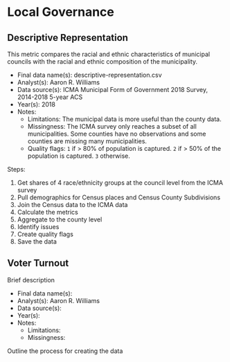 # Local Governance

## Descriptive Representation

This metric compares the racial and ethnic characteristics of municipal 
councils with the racial and ethnic composition of the municipality.

* Final data name(s): descriptive-representation.csv
* Analyst(s): Aaron R. Williams
* Data source(s): ICMA Municipal Form of Government 2018 Survey, 2014-2018 5-year ACS
* Year(s): 2018
* Notes:
    * Limitations: The municipal data is more useful than the county data.
    * Missingness: The ICMA survey only reaches a subset of all municipalities. 
    Some counties have no observations and some counties are missing many 
    municipalities. 
    * Quality flags: `1` if > 80% of population is captured. `2` if > 50% of the population is captured. `3` otherwise.
    
Steps:

1. Get shares of 4 race/ethnicity groups at the council level from the ICMA survey
2. Pull demographics for Census places and Census County Subdivisions
3. Join the Census data to the ICMA data
4. Calculate the metrics
5. Aggregate to the county level
6. Identify issues
7. Create quality flags
8. Save the data

## Voter Turnout




Brief description

* Final data name(s):
* Analyst(s): Aaron R. Williams
* Data source(s):
* Year(s):
* Notes:
    * Limitations:
    * Missingness:

Outline the process for creating the data    


